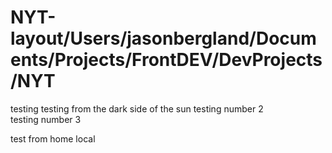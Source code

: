 # NYT-layout/Users/jasonbergland/Documents/Projects/FrontDEV/DevProjects/NYT
testing testing from the dark side of the sun
testing number 2	
testing number 3

test from home local

